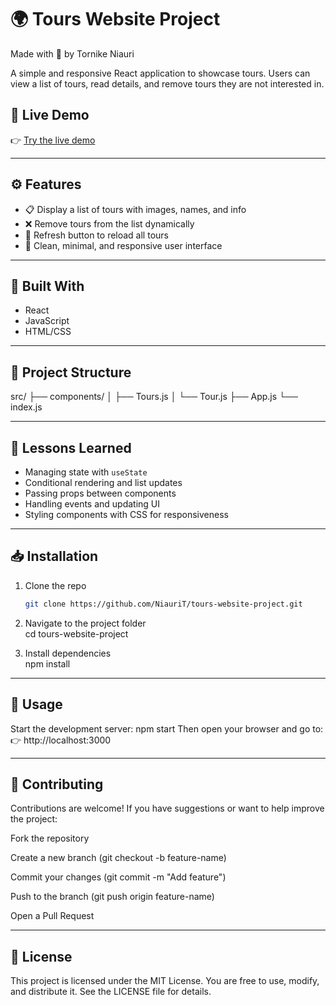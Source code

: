 # 🌍 Tours Website Project

Made with 💙 by Tornike Niauri

A simple and responsive React application to showcase tours. Users can view a list of tours, read details, and remove tours they are not interested in.

## 🚀 Live Demo  
👉 [Try the live demo](https://tours-website-project.vercel.app/)

---

## ⚙️ Features

- 📋 Display a list of tours with images, names, and info  
- ❌ Remove tours from the list dynamically  
- 🔄 Refresh button to reload all tours  
- 📱 Clean, minimal, and responsive user interface  

---

## 🧱 Built With

- React  
- JavaScript  
- HTML/CSS  

---

## 📂 Project Structure

src/
├── components/
│ ├── Tours.js
│ └── Tour.js
├── App.js
└── index.js


---

## 🧠 Lessons Learned

- Managing state with `useState`  
- Conditional rendering and list updates  
- Passing props between components  
- Handling events and updating UI  
- Styling components with CSS for responsiveness  

---

## 📥 Installation

1. Clone the repo  
   ```bash
   git clone https://github.com/NiauriT/tours-website-project.git


2. Navigate to the project folder  
   cd tours-website-project

3. Install dependencies  
   npm install

---

## 🧪 Usage

Start the development server: npm start
Then open your browser and go to:
👉 http://localhost:3000

---

## 🤝 Contributing
Contributions are welcome!
If you have suggestions or want to help improve the project:

Fork the repository

Create a new branch (git checkout -b feature-name)

Commit your changes (git commit -m "Add feature")

Push to the branch (git push origin feature-name)

Open a Pull Request



---

## 📄 License
This project is licensed under the MIT License.
You are free to use, modify, and distribute it. See the LICENSE file for details.
